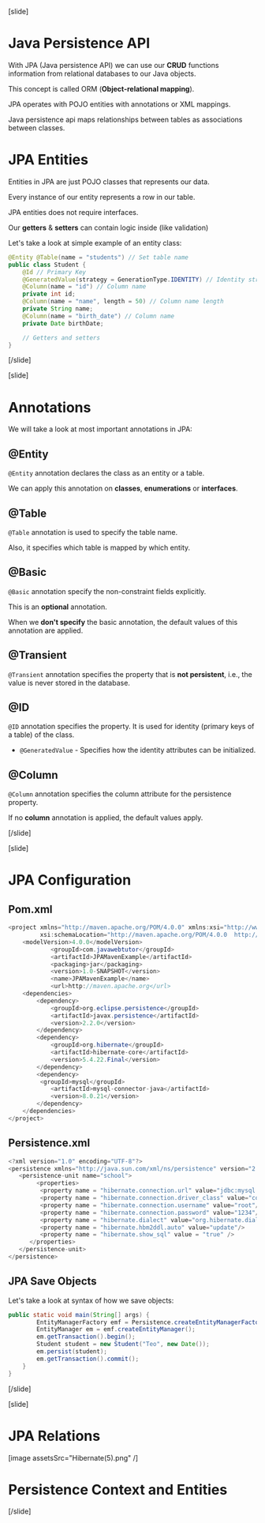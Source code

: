 [slide]

# Java Persistence API

With JPA (Java persistence API) we can use our **CRUD** functions information from relational databases to our Java objects.

This concept is called ORM (**Object-relational mapping**).

JPA operates with POJO entities with annotations or XML mappings.

Java persistence api maps relationships between tables as associations between classes.

# JPA Entities

Entities in JPA are just POJO classes that represents our data.

Every instance of our entity represents a row in our table.

JPA entities does not require interfaces.

Our **getters** & **setters** can contain logic inside (like validation)

Let's take a look at simple example of an entity class:

``` java
@Entity @Table(name = "students") // Set table name
public class Student {
    @Id // Primary Key
    @GeneratedValue(strategy = GenerationType.IDENTITY) // Identity strategy
    @Column(name = "id") // Column name
    private int id;
    @Column(name = "name", length = 50) // Column name length
    private String name;
    @Column(name = "birth_date") // Column name
    private Date birthDate;

    // Getters and setters 
}
```

[/slide]

[slide]

# Annotations

We will take a look at most important annotations in JPA:

## @Entity

`@Entity` annotation declares the class as an entity or a table.

We can apply this annotation on **classes**, **enumerations** or **interfaces**.

## @Table

`@Table` annotation is used to specify the table name.

Also, it specifies which table is mapped by which entity.

## @Basic

`@Basic` annotation specify the non-constraint fields explicitly.

This is an **optional** annotation.

When we **don't specify** the basic annotation, the default values of this annotation are applied.

## @Transient

`@Transient` annotation specifies the property that is **not persistent**, i.e., the value is never stored in the database.

## @ID

`@ID` annotation specifies the property. It is used for identity (primary keys of a table) of the class.

- `@GeneratedValue` - Specifies how the identity attributes can be initialized.

## @Column

`@Column` annotation specifies the column attribute for the persistence property.

If no **column** annotation is applied, the default values apply.



[/slide]

[slide]

# JPA Configuration

## Pom.xml

``` java
<project xmlns="http://maven.apache.org/POM/4.0.0" xmlns:xsi="http://www.w3.org/2001/XMLSchema-instance"
         xsi:schemaLocation="http://maven.apache.org/POM/4.0.0 	http://maven.apache.org/maven-v4_0_0.xsd">
    <modelVersion>4.0.0</modelVersion>
    		<groupId>com.javawebtutor</groupId>
    		<artifactId>JPAMavenExample</artifactId>
    		<packaging>jar</packaging>
    		<version>1.0-SNAPSHOT</version>
    		<name>JPAMavenExample</name>
    		<url>http://maven.apache.org</url>
    <dependencies>
        <dependency>
            <groupId>org.eclipse.persistence</groupId>
            <artifactId>javax.persistence</artifactId>
            <version>2.2.0</version>
        </dependency>
        <dependency>
            <groupId>org.hibernate</groupId>
            <artifactId>hibernate-core</artifactId>
            <version>5.4.22.Final</version>
        </dependency>
        <dependency>
		 <groupId>mysql</groupId>
            <artifactId>mysql-connector-java</artifactId>
            <version>8.0.21</version>
        </dependency>
    </dependencies>
</project>
```

## Persistence.xml

``` java
<?xml version="1.0" encoding="UTF-8"?>
<persistence xmlns="http://java.sun.com/xml/ns/persistence" version="2.0">
   <persistence-unit name="school">
        <properties>
         <property name = "hibernate.connection.url" value="jdbc:mysql://localhost:3306/school?createDatabaseIfNotExist=true"/>
         <property name = "hibernate.connection.driver_class" value="com.mysql.jdbc.Driver"/>
         <property name = "hibernate.connection.username" value="root"/>
         <property name = "hibernate.connection.password" value="1234"/>
         <property name = "hibernate.dialect" value="org.hibernate.dialect.MySQL8Dialect"/>
         <property name = "hibernate.hbm2ddl.auto" value="update"/>
         <property name = "hibernate.show_sql" value = "true" />
      </properties>
   </persistence-unit>
</persistence>
```

## JPA Save Objects

Let's take a look at syntax of how we save objects:

``` java
public static void main(String[] args) {
        EntityManagerFactory emf = Persistence.createEntityManagerFactory("school");
        EntityManager em = emf.createEntityManager();
        em.getTransaction().begin();
        Student student = new Student("Teo", new Date());
        em.persist(student);
        em.getTransaction().commit();
    }
}
```
[/slide]

[slide]

# JPA Relations

[image assetsSrc="Hibernate(5).png" /]

# Persistence Context and Entities



[/slide]